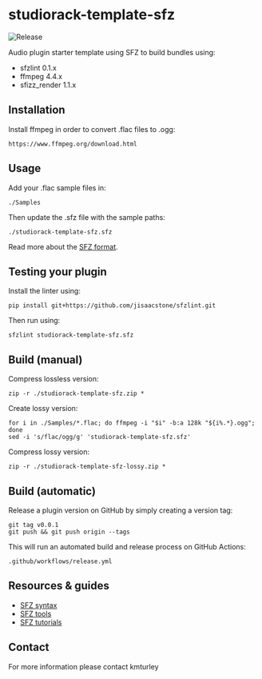 # studiorack-template-sfz
![Release](https://github.com/studiorack/studiorack-template-sfz/workflows/Release/badge.svg)

Audio plugin starter template using SFZ to build bundles using:

* sfzlint 0.1.x
* ffmpeg 4.4.x
* sfizz_render 1.1.x


## Installation

Install ffmpeg in order to convert .flac files to .ogg:

    https://www.ffmpeg.org/download.html


## Usage

Add your .flac sample files in:

    ./Samples

Then update the .sfz file with the sample paths:

    ./studiorack-template-sfz.sfz

Read more about the [SFZ format](https://sfzformat.com).


## Testing your plugin

Install the linter using:

    pip install git+https://github.com/jisaacstone/sfzlint.git

Then run using:

    sfzlint studiorack-template-sfz.sfz


## Build (manual)

Compress lossless version:

    zip -r ./studiorack-template-sfz.zip *

Create lossy version:

    for i in ./Samples/*.flac; do ffmpeg -i "$i" -b:a 128k "${i%.*}.ogg"; done
    sed -i 's/flac/ogg/g' 'studiorack-template-sfz.sfz'

Compress lossy version:

    zip -r ./studiorack-template-sfz-lossy.zip *


## Build (automatic)

Release a plugin version on GitHub by simply creating a version tag:

    git tag v0.0.1
    git push && git push origin --tags

This will run an automated build and release process on GitHub Actions:

    .github/workflows/release.yml


## Resources & guides

* [SFZ syntax](https://sfzformat.com)
* [SFZ tools](https://sfzformat.com/software/tools)
* [SFZ tutorials](https://sfzformat.com/tutorials/basics)


## Contact

For more information please contact kmturley
